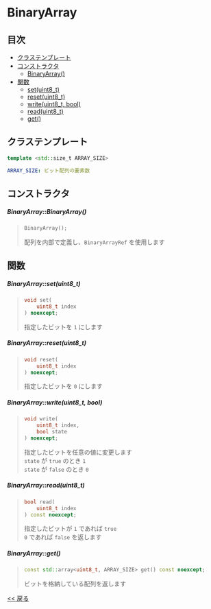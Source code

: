 # BinaryArray

## 目次
- [クラステンプレート](#クラステンプレート)
- [コンストラクタ](#コンストラクタ)
  - [BinaryArray()](#binaryarraybinaryarray)
- [関数](#関数)
  - [set(uint8_t)](#binaryarraysetuint8_t)
  - [reset(uint8_t)](#binaryarrayresetuint8_t)
  - [write(uint8_t, bool)](#binaryarraywriteuint8_t-bool)
  - [read(uint8_t)](#binaryarrayreaduint8_t)
  - [get()](#binaryarrayget)

## クラステンプレート
```c++
template <std::size_t ARRAY_SIZE>
```
```yaml
ARRAY_SIZE: ビット配列の要素数
```

## コンストラクタ
##### BinaryArray::BinaryArray()
> ```c++
> BinaryArray();
> ```
> 配列を内部で定義し、`BinaryArrayRef` を使用します

## 関数

##### BinaryArray::set(uint8_t)
> ```c++
> void set(
>     uint8_t index
> ) noexcept;
> ```
> 指定したビットを `1` にします

##### BinaryArray::reset(uint8_t)
> ```c++
> void reset(
>     uint8_t index
> ) noexcept;
> ```
> 指定したビットを `0` にします

##### BinaryArray::write(uint8_t, bool)
> ```c++
> void write(
>     uint8_t index,
>     bool state
> ) noexcept;
> ```
> 指定したビットを任意の値に変更します  
> `state` が `true` のとき `1`  
> `state` が `false` のとき `0`

##### BinaryArray::read(uint8_t)
> ```c++
> bool read(
>     uint8_t index
> ) const noexcept;
> ```
> 指定したビットが `1` であれば `true`  
> `0` であれば `false` を返します

##### BinaryArray::get()
> ```c++
> const std::array<uint8_t, ARRAY_SIZE> get() const noexcept;
> ```
> ビットを格納している配列を返します

[<< 戻る](../INDEX.md)
